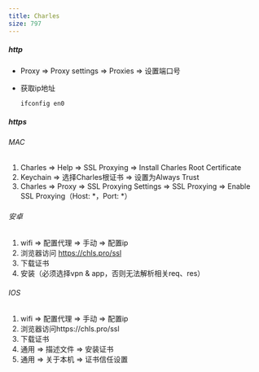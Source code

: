 ```yaml
---
title: Charles
size: 797
---
```

##### http

- Proxy ⇒ Proxy settings ⇒ Proxies ⇒ 设置端口号

- 获取ip地址

  ```
  ifconfig en0
  ```

##### https

###### MAC

1. Charles ⇒ Help ⇒ SSL Proxying ⇒ Install Charles Root Certificate
2. Keychain ⇒ 选择Charles根证书 ⇒ 设置为Always Trust
3. Charles ⇒ Proxy ⇒ SSL Proxying Settings ⇒ SSL Proxying ⇒ Enable SSL Proxying（Host: *，Port: *）

###### 安卓

1. wifi ⇒ 配置代理 ⇒ 手动 ⇒ 配置ip
2. 浏览器访问 https://chls.pro/ssl
3. 下载证书
4. 安装（必须选择vpn & app，否则无法解析相关req、res）

###### IOS

1. wifi ⇒ 配置代理 ⇒ 手动 ⇒ 配置ip
2. 浏览器访问https://chls.pro/ssl
3. 下载证书
4. 通用 ⇒ 描述文件 ⇒ 安装证书
5. 通用 ⇒ 关于本机 ⇒ 证书信任设置

